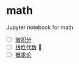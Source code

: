 # math

Jupyter notebook for math

- [ ] [微积分](https://github.com/zhongwei/math/tree/master/calculus)
- [ ] [线性代数](https://github.com/zhongwei/math/tree/master/linearalgebra) 🚀
- [ ] [概率论](https://github.com/zhongwei/math/tree/master/probabilitytheory)
